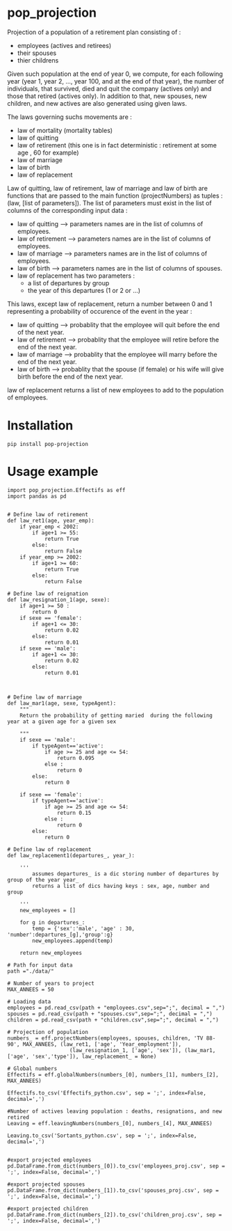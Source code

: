 # pop_projection

Projection of a population of a retirement plan consisting of :
- employees (actives and retirees)
- their spouses
- thier childrens


Given such population at the end of year 0, we compute, for each following year (year 1, year 2, ..., year 100, and at the end of that year), the number of individuals, that survived, died and quit the company (actives only)  and those that retired (actives only). In addition to that, new spouses, new children, and new actives are also generated using given laws.

The laws governing suchs movements are :

- law of mortality (mortality tables)
- law of quitting
- law of retirement (this one is in fact deterministic : retirement at some age , 60 for example)
- law of marriage
- law of birth
- law of replacement


Law of quitting, law of retirement, law of marriage and law of birth are functions that are passed to the main function (projectNumbers) as tuples : (law, [list of parameters]). The list of parameters must exist in the list of columns of the corresponding input data :
- law of quitting --> parameters names are in the list of columns of employees.
- law of retirement --> parameters names are in the list of columns of employees.
- law of marriage --> parameters names are in the list of columns of employees.
- law of birth --> parameters names are in the list of columns of spouses.
- law of replacement has two parameters :
    - a list of departures by group 
    - the year of this departures (1 or 2 or ...)

This laws, except law of replacement, return a number between 0 and 1 representing a probability of occurence of the event in the year :
- law of quitting --> probablity that the employee will quit before the end of the next year.
- law of retirement --> probablity that the employee will retire before the end of the next year.
- law of marriage --> probablity that the employee will marry before the end of the next year.
- law of birth --> probablity that the spouse (if female) or his wife will give birth before the end of the next year.

law of replacement returns a list of new employees to add to the population of employees.

# Installation
```
pip install pop-projection
```
# Usage example

```
import pop_projection.Effectifs as eff
import pandas as pd


# Define law of retirement
def law_ret1(age, year_emp):
    if year_emp < 2002:
        if age+1 >= 55:
            return True
        else:
            return False
    if year_emp >= 2002:
        if age+1 >= 60:
            return True
        else:
            return False

# Define law of reignation
def law_resignation_1(age, sexe):
    if age+1 >= 50 :
        return 0
    if sexe == 'female':
        if age+1 <= 30:
            return 0.02
        else:
            return 0.01
    if sexe == 'male':
        if age+1 <= 30:
            return 0.02
        else:
            return 0.01
    


# Define law of marriage
def law_mar1(age, sexe, typeAgent):
    """
    Return the probability of getting maried  during the following year at a given age for a given sex

    """
    if sexe == 'male':
        if typeAgent=='active':
            if age >= 25 and age <= 54:
                return 0.095
            else :
                return 0
        else:
            return 0
    
    if sexe == 'female':
        if typeAgent=='active':
            if age >= 25 and age <= 54:
                return 0.15
            else :
                return 0
        else:
            return 0

# Define law of replacement   
def law_replacement1(departures_, year_):
    
    '''
        assumes departures_ is a dic storing number of departures by group of the year year_
        returns a list of dics having keys : sex, age, number and group
        
    '''
    new_employees = []

    for g in departures_:
        temp = {'sex':'male', 'age' : 30, 'number':departures_[g],'group':g}
        new_employees.append(temp)
    
    return new_employees

# Path for input data
path ="./data/"

# Number of years to project
MAX_ANNEES = 50

# Loading data
employees = pd.read_csv(path + "employees.csv",sep=";", decimal = ",")
spouses = pd.read_csv(path + "spouses.csv",sep=";", decimal = ",")
children = pd.read_csv(path + "children.csv",sep=";", decimal = ",")

# Projection of population
numbers_ = eff.projectNumbers(employees, spouses, children, 'TV 88-90', MAX_ANNEES, (law_ret1, ['age', 'Year_employment']), 
                    (law_resignation_1, ['age', 'sex']), (law_mar1, ['age', 'sex','type']), law_replacement_ = None)

# Global numbers
Effectifs = eff.globalNumbers(numbers_[0], numbers_[1], numbers_[2], MAX_ANNEES)

Effectifs.to_csv('Effectifs_python.csv', sep = ';', index=False, decimal=',')

#Number of actives leaving population : deaths, resignations, and new retired
Leaving = eff.leavingNumbers(numbers_[0], numbers_[4], MAX_ANNEES)

Leaving.to_csv('Sortants_python.csv', sep = ';', index=False, decimal=',')


#export projected employees
pd.DataFrame.from_dict(numbers_[0]).to_csv('employees_proj.csv', sep = ';', index=False, decimal=',')

#export projected spouses
pd.DataFrame.from_dict(numbers_[1]).to_csv('spouses_proj.csv', sep = ';', index=False, decimal=',')

#export projected children
pd.DataFrame.from_dict(numbers_[2]).to_csv('children_proj.csv', sep = ';', index=False, decimal=',')
```

